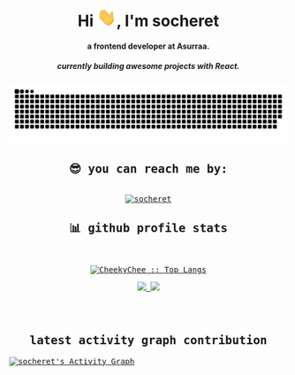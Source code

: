 <div align="center">
<h1 align="center">Hi <img width="35" src="https://github.com/CheekyChee/CheekyChee/blob/main/img/waving.gif">, I'm socheret</h1>
<h4 align="center">a frontend developer at Asurraa.</h4>
<h5 align="center">currently building awesome projects with React.</h5>

</div>

<div align="center">
  <a href="https://github.com/CheekyChee">
  <img  src="https://github.com/CheekyChee/CheekyChee/blob/main/img/grid-snake.svg"
       alt="snake" /></a>
</div>

  <samp>
    <h2 align="center">😎 you can reach me by:</h2>
    <p align="center">
      <br/>
      <a href="https://www.linkedin.com/in/chhay-socheret/" target="blank"><img align="center"
         src="https://img.shields.io/badge/linkedin-%231DA1F2.svg?style=for-the-badge&logo=linkedin&logoColor=white"
         alt="socheret" height="30"/></a>

  </samp>
</div>
</div>

<div> 
  
  <div>
    <h2 align="center"> 📊 github profile stats </h2>
      <br/>
        <p align="center">
          <a href="https://github.com/CheekyChee/">
          <img src="https://github-readme-stats.vercel.app/api/top-langs/?username=CheekyChee&langs_count=6&theme=gruvbox&layout=compact&hide_border=true" alt="CheekyChee :: Top Langs" /></a>
        </p>
        <p align="center">
          <a href="https://github.com/CheekyChee/">
          <img width="49.5%" src="https://github-readme-stats.vercel.app/api?username=CheekyChee&show_icons=true&theme=gruvbox&hide_border=true&count_private=true" />
          <img width="49.5%" src="https://github-readme-streak-stats.herokuapp.com/?user=CheekyChee&theme=gruvbox&hide_border=true&count_private=true" />
          </a>
       </p>
     <br>
  </div>    
</div>

<div>
  <br/>
  <h2 align="center"> latest activity graph contribution </h2>
<a href="https://github.com/ashutosh00710/github-readme-activity-graph"><img alt="socheret's Activity Graph" src="https://github-readme-activity-graph.cyclic.app/graph/?username=CheekyChee&hide_border=true&theme=react-dark" /></a>
</div>
